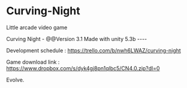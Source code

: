 # Curving-Night
Little arcade video game

Curving Night - @@Version 3.1
Made with unity 5.3b ----

Development schedule : https://trello.com/b/nwh6LWAZ/curving-night

Game download link : https://www.dropbox.com/s/dyk4gj8pn1qlbc5/CN4.0.zip?dl=0

Evolve.
